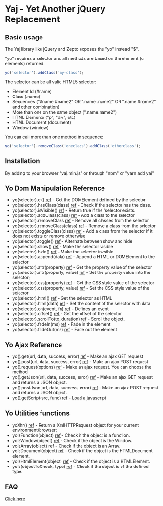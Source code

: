 # Yaj - Yet Another jQuery Replacement

## Basic usage

The Yaj library like jQuery and Zepto exposes the "yo" instead "$".
 
"yo" requires a selector and all methods are based on the element (or elements) returned.

```javascript
yo('selector').addClass('my-class');
```

The selector can be all valid HTML5 selector:

- Element Id (#name)
- Class (.name)
- Sequences ("#name #name2" OR ".name .name2" OR ".name #name2" and other combination)
- More than one on the same object (".name.name2")
- HTML Elements ("p", "div", etc)
- HTML Document (document)
- Window (window)

You can call more than one method in sequence:

```javascript
yo('selector').removeClass('oneclass').addClass('otherclass');
```

## Installation

By adding to your browser "yaj.min.js" or through "npm" or "yarn add yaj"

## Yo Dom Manipulation Reference

- yo(selector).el() [ref](yaj-el.md) - Get the DOMElement defined by the selector
- yo(selector).hasClass(class) [ref](yaj-hasclass.md) - Check if the selector has the class.
- yo(selector).isVisible() [ref](yaj-isvisible.md) - Return true if the 'selector exists.
- yo(selector).addClass(class) [ref](yaj-addclass.md) - Add a class to the selector
- yo(selector).removeClass [ref](yaj-removeclass.md) - Remove all classes from the selector
- yo(selector).removeClass(class) [ref](yaj-removeclass.md) - Remove a class from the selector
- yo(selector).toggleClass(clsss) [ref](yaj-toggleclass.md) - Add a class from the selector if it does not exists or remove otherwise
- yo(selector).toggle() [ref](yaj-toggle.md) - Alternate between show and hide
- yo(selector).show() [ref](yaj-show.md) - Make the selector visible
- yo(selector).hide() [ref](yaj-hide.md) - Make the selector invsible
- yo(selector).append(data) [ref](yaj-append.md) - Append a HTML or DOMElement to the selector
- yo(selector).attr(property) [ref](yaj-attr.md) - Get the property value of the selector
- yo(selector).attr(property, value) [ref](yaj-attr.md) - Set the property value into the selector;
- yo(selector).css(property) [ref](yaj-css.md) - Get the CSS style value of the selector
- yo(selector).css(property, value) [ref](yaj-css.md) - Set the CSS style value of the selector
- yo(selector).html() [ref](yaj-html.md) - Get the selector as HTML
- yo(selector).html(data) [ref](yaj-html.md) - Set the content of the selector with data
- yo(selector).on(event, fn) [ref](yaj-on.md) - Defines an event 
- yo(selector).offset() [ref](yaj-offset.md) - Get the offset of the selector
- yo(selector).scrollTo(to, duration) [ref](yaj-scrollto.md) - Scroll the object.
- yo(selector).fadeIn(ms) [ref](yaj-fade.md) - Fade in the element
- yo(selector).fadeOut(ms) [ref](yaj-fade.md) - Fade out the element

## Yo Ajax Reference

- yo().get(url, data, success, error) [ref](yaj-request.md) - Make an ajax GET request
- yo().post(url, data, success, error) [ref](yaj-request.md) - Make an ajax POST request
- yo().request(options) [ref](yaj-request.md) - Make an ajax request. You can choose the method  
- yo().getJson(url, data, success, error) [ref](yaj-request.md) - Make an ajax GET request and returns a JSON object.
- yo().postJson(url, data, success, error) [ref](yaj-request.md) - Make an ajax POST request and returns a JSON object.
- yo().getScript(src, func) [ref](yaj-getscript.md) - Load a javascript


## Yo Utilities functions

- yoXhr() [ref](yaj-yoxhr.md) - Return a XmlHTTPRequest object for your current environment/browser;
- yoIsFunction(object) [ref](yaj-yois.md) - Check if the object is a function. 
- yoIsWindow(object) [ref](yaj-yois.md) - Check if the object is the Window.
- yoIsArray(object) [ref](yaj-yois.md) - Check if the object is an Array.
- yoIsDocument(object) [ref](yaj-yois.md) - Check if the object is the HTMLDocument element.
- yoIsHtmlElement(object) [ref](yaj-yois.md) - Check if the object is a HTMLElement.
- yoIs(objectToCheck, type) [ref](yaj-yois.md) - Check if the object is of the defined type.

## FAQ

[Click here](faq.md)
